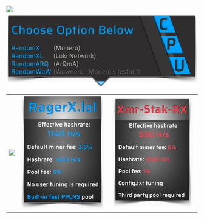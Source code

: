 <a href="https://github.com/fireice-uk/xmr-stak/tree/master/doc/README.md" _target="blank"><img src="doc/_img/gpu.png"></a>
<a href="#select_coin" _target="blank"><img src="doc/_img/cpu.png"></a>
<table>
    <p id="select_coin">
    <tr>
        <td align="center"><a href=https://github.com/xmrig/xmrig><img src="doc/_img/xmrig.png"></a></td>
        <td align="center"><a href=https://ragerx.lol><img src="doc/_img/ragerx.png"></a></td>
        <td align="center"><a href=doc/README.md><img src="doc/_img/rx.png"></a></td>
    </tr>
</table>